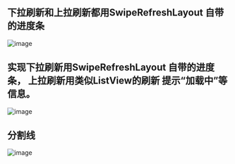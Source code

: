 ## 下拉刷新和上拉刷新都用SwipeRefreshLayout 自带的进度条
![image](SwipeRefreshLayoutself.gif)
## 实现下拉刷新用SwipeRefreshLayout 自带的进度条， 上拉刷新用类似ListView的刷新 提示“加载中”等信息。
![image](loadmore.gif)
## 分割线
![image](listDivider.gif)